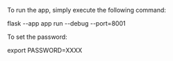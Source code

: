 To run the app, simply execute the following command:

flask --app app run --debug --port=8001

To set the password:

export PASSWORD=XXXX